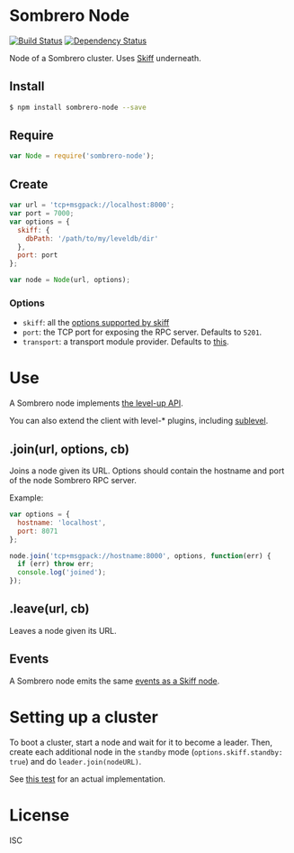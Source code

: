 # Sombrero Node

[![Build Status](https://travis-ci.org/sombrerohq/sombrero-node.svg)](https://travis-ci.org/sombrerohq/sombrero-node)
[![Dependency Status](https://david-dm.org/sombrerohq/sombrero-node.svg)](https://david-dm.org/sombrerohq/sombrero-node)

Node of a Sombrero cluster. Uses [Skiff](https://github.com/pgte/skiff) underneath.

## Install

```bash
$ npm install sombrero-node --save
```

## Require

```javascript
var Node = require('sombrero-node');
```

## Create

```javascript
var url = 'tcp+msgpack://localhost:8000';
var port = 7000;
var options = {
  skiff: {
    dbPath: '/path/to/my/leveldb/dir'
  },
  port: port
};

var node = Node(url, options);
```

### Options

* `skiff`: all the [options supported by skiff](https://github.com/pgte/skiff#options)
* `port`: the TCP port for exposing the RPC server. Defaults to `5201`.
* `transport`: a transport module provider. Defaults to [this](https://github.com/sombrerohq/sombrero-node/blob/master/lib/transport.js).

# Use

A Sombrero node implements [the level-up API](https://github.com/rvagg/node-levelup#api).

You can also extend the client with level-* plugins, including [sublevel](https://github.com/dominictarr/level-sublevel).

## .join(url, options, cb)

Joins a node given its URL. Options should contain the hostname and port of the node Sombrero RPC server.

Example:

```javascript
var options = {
  hostname: 'localhost',
  port: 8071
};

node.join('tcp+msgpack://hostname:8000', options, function(err) {
  if (err) throw err;
  console.log('joined');
});
```

## .leave(url, cb)

Leaves a node given its URL.

## Events

A Sombrero node emits the same [events as a Skiff node](https://github.com/pgte/skiff#events).


# Setting up a cluster

To boot a cluster, start a node and wait for it to become a leader. Then, create each additional node in the `standby` mode (`options.skiff.standby: true`) and do `leader.join(nodeURL)`.

See [this test](https://github.com/sombrerohq/sombrero-node/blob/master/tests/networked.js) for an actual implementation.

# License

ISC